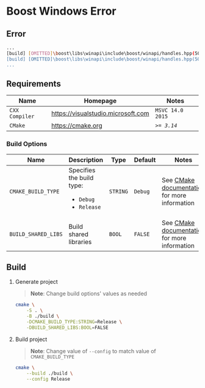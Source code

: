 # Boost Windows Error

## Error

```sh
...
[build] [OMITTED]\boost\libs\winapi\include\boost/winapi/handles.hpp(50): error C2039: 'CompareObjectHandles': is not a member of '`global namespace''
[build] [OMITTED]\boost\libs\winapi\include\boost/winapi/handles.hpp(50): error C2873: 'CompareObjectHandles': symbol cannot be used in a using-declaration
...
```

## Requirements

| **Name**       | **Homepage**                         | **Notes**        |
| -------------- | ------------------------------------ | ---------------- |
| `CXX Compiler` | <https://visualstudio.microsoft.com> | `MSVC 14.0 2015` |
| `CMake`        | <https://cmake.org>                  | _`>= 3.14`_      |

### Build Options

| **Name**            | **Description**                                                             | **Type** | **Default** | **Notes**                                                                                                           |
| ------------------- | --------------------------------------------------------------------------- | -------- | ----------- | ------------------------------------------------------------------------------------------------------------------- |
| `CMAKE_BUILD_TYPE`  | Specifies the build type: <br/> <ul><li>`Debug`</li><li>`Release`</li></ul> | `STRING` | `Debug`     | See [CMake documentation](https://cmake.org/cmake/help/latest/variable/CMAKE_BUILD_TYPE.html) for more information  |
| `BUILD_SHARED_LIBS` | Build shared libraries                                                      | `BOOL`   | `FALSE`     | See [CMake documentation](https://cmake.org/cmake/help/latest/variable/BUILD_SHARED_LIBS.html) for more information |

## Build

1. Generate project

    > **Note**: Change build options' values as needed

    ```sh
    cmake \
        -S . \
        -B ./build \
        -DCMAKE_BUILD_TYPE:STRING=Release \
        -DBUILD_SHARED_LIBS:BOOL=FALSE
    ```

1. Build project

    > **Note**: Change value of `--config` to match value of `CMAKE_BUILD_TYPE`

    ```sh
    cmake \
        --build ./build \
        --config Release
    ```
